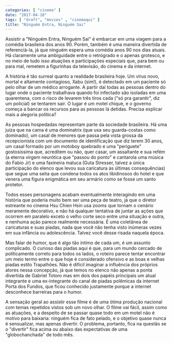 ```yaml
---
categories: [ "cinema" ]
date: "2017-04-18"
tags: [ "draft", "movies" , "cinemaqui" ]
title: "Ninguém Entra, Ninguém Sai"
---
```

Assistir a "Ninguém Entra, Ninguém Sai" é embarcar em uma viagem
para a comédia brasileira dos anos 90. Porém, também é uma maneira
divertida de referenciá-la, já que ninguém espera uma comédia anos
90 nos dias atuais. Há claramente uma ambiguidade entre o retrógrado
e o apenas grotesco, e no meio de tudo isso atuações e participações
especiais que, para bem ou para mal, remetem a figurinhas da televisão,
do cinema e da internet.

A história é tão surreal quanto a realidade brasileira hoje. Um vírus
novo, mortal e altamente contagioso, Xabu (sim!), é detectado em um
paciente só pelo olhar de um médico arrogante. A partir daí todas as
pessoas dentro do lugar onde o paciente trabalhava quando foi infectado
são isoladas em uma quarentena, com o risco de levarem três tiros cada
("só pra garantir", diz um policial) se tentarem sair. O lugar é um
motel chique, e o governo começa a bancar os recursos para as pessoas
lá detidas. Precisa explicar mais a alegoria política?

As pessoas hospedadas representam parte da sociedade brasileira. Há
uma juíza que na cama é uma dominatrix (que usa seu guarda-costas
como dominado), um casal de menores que passa pela vista grossa da
recepcionista com um documento de identificação que diz terem 30 anos,
um casal formado por um motoboy quebrado e uma "periguete" gostosíssima
que, acreditem ou não, quer casar, um assaltante e sua refém (a eterna
virgem neurótica que "passou do ponto" e cantarola uma música do Fabio
Jr) e uma faxineira maluca (Guta Stresser, talvez a única participação
do elenco que levou sua caricatura às últimas consequências) que segue
uma seita que condena todos os atos libidinosos do hotel e que venera
uma figura enigmática em seu armário como se fosse um santo protetor.

Todos esses personagens acabam eventualmente interagindo em uma
história que poderia muito bem ser uma peça de teatro, já que
o diretor estreante no cinema Hsu Chien Hsin usa zooms que tornam o
cenário meramente decorativo, e não há qualquer tentativa de juntar
as ações que ocorrem em paralelo exceto o velho corte seco entre uma
situação e outra, e nenhuma ação parece realmente necessária. É
uma coletânea de caricaturas e suas piadas, nada que você não tenha
visto inúmeras vezes em sua infância ou adolescência. Talvez você
desse risada naquela época.

Mas falar de humor, que é algo tão íntimo de cada um, é um assunto
complicado. O curioso das piadas aqui é que, para um mundo cercado
de politicamente correto para todos os lados, o roteiro parece tentar
encontrar um meio termo entre o que hoje é considerado ofensivo e as
boas e velhas piadas estilo Trapalhões. Não é difícil imaginar a
influência dos próprios atores nessa concepção, já que temos no
elenco não apenas a ponta divertida de Gabriel Totoro mas em dois dos
papéis principais um atual integrante e uma ex-integrante do canal
de piadas polêmicas da internet Porta dos Fundos, que ficou conhecido
justamente porque a internet desconhece barreiras para o humor.

A sensação geral ao assistir esse filme é de uma ótima produção
nacional com temas repetidos vistos sob um novo olhar. O filme vai fácil,
assim como as atuações, e a despeito de se passar quase todo em um
motel não é motivo para baixaria: ninguém fica de fato pelado, e o
objetivo quase nunca é sensualizar, mas apenas divertir. O problema,
portanto, fica na questão se o "divertir" fica acima ou abaixo das
expectativas de uma "globochanchada" de todo mês.
